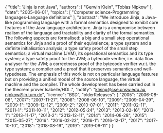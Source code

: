 {
    "title": "Jinja is not Java",
    "authors": [
        "Gerwin Klein",
        "Tobias Nipkow"
    ],
    "date": "2005-06-01",
    "topics": [
        "Computer science-Programming languages-Language definitions"
    ],
    "abstract": "We introduce Jinja, a Java-like programming language with a formal semantics designed to exhibit core features of the Java language architecture. Jinja is a compromise between realism of the language and tractability and clarity of the formal semantics. The following aspects are formalised: a big and a small step operational semantics for Jinja and a proof of their equivalence; a type system and a definite initialisation analysis; a type safety proof of the small step semantics; a virtual machine (JVM), its operational semantics and its type system; a type safety proof for the JVM; a bytecode verifier, i.e. data flow analyser for the JVM; a correctness proof of the bytecode verifier w.r.t. the type system; a compiler and a proof that it preserves semantics and well-typedness. The emphasis of this work is not on particular language features but on providing a unified model of the source language, the virtual machine and the compiler. The whole development has been carried out in the theorem prover Isabelle/HOL.",
    "notify": "kleing@cse.unsw.edu.au, nipkow@in.tum.de",
    "licence": "BSD",
    "olderReleases": {
        "2005": "2006-08-08",
        "2007": "2007-11-27",
        "2008": "2008-06-10",
        "2009": "2009-04-29",
        "2009-1": "2009-12-12",
        "2009-2": "2010-07-01",
        "2011": "2011-02-11",
        "2011-1": "2011-10-11",
        "2012": "2012-05-24",
        "2013": "2013-02-16",
        "2013-1": "2013-11-17",
        "2013-2": "2013-12-11",
        "2014": "2014-08-28",
        "2015": "2015-05-27",
        "2016": "2016-02-22",
        "2016-1": "2016-12-17",
        "2017": "2017-10-10",
        "2018": "2018-08-16",
        "2019": "2019-06-11"
    }
}